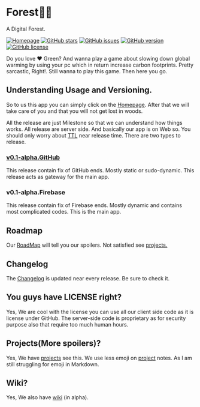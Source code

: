 # Forest🌲🌳

A Digital Forest.

[![Homepage](https://img.shields.io/badge/Homepage-forest.darkraspberry.ga-greeen?style=for-the-badge)](https://forest.darkRaspberry.ga)
[![GitHub stars](https://img.shields.io/github/stars/darkRaspberry/Forest?label=Hearts&style=for-the-badge)](https://github.com/darkRaspberry/Forest/stargazers)
[![GitHub issues](https://img.shields.io/github/issues/darkRaspberry/Forest?label=Issues&style=for-the-badge)](https://github.com/darkRaspberry/Forest/issues)
[![GitHub version](https://img.shields.io/github/v/tag/darkRaspberry/Forest?color=%2327AE60&label=GitHub%20Ver&style=for-the-badge)](https://darkraspberry.ga)
[![GitHub license](https://img.shields.io/github/license/darkRaspberry/Forest?style=for-the-badge)](https://github.com/darkRaspberry/Forest/blob/master/LICENSE)

Do you love ❤️ Green? And wanna play a game about slowing down global warming by using your pc which in return increase carbon footprints. Pretty sarcastic, Right!. Still wanna to play this game. Then here you go.

## Understanding Usage and Versioning.

So to us this app you can simply click on the [Homepage](https://forest.darkraspberry.ga). After that we will take care of you and that you will not get lost in woods.

All the release are just Milestone so that we can understand how things works.
All release are server side. And basically our app is on Web so. You should only worry about [TTL](https://en.wikipedia.org/wiki/Time_to_live) near release time.
There are two types to release.

### [v0.1-alpha.GitHub](https://github.com/darkRaspberry/Forest/releases/tag/v0.1-alpha.GitHub)

This release contain fix of GitHub ends. Mostly static or sudo-dynamic. This release acts as gateway for the main app.

### v0.1-alpha.Firebase

This release contain fix of Firebase ends. Mostly dynamic and contains most complicated codes. This is the main app.

## Roadmap

Our [RoadMap](../blob/master/ROADMAP.md) will tell you our spoilers. Not satisfied see [projects.](https://github.com/darkRaspberry/Forest/projects)

## Changelog

The [Changelog](../blob/master/CHANGELOG.md) is updated near every release. Be sure to check it.

## You guys have LICENSE right?

Yes, We are cool with the license you can use all our client side code as it is license under GitHub. The server-side code is proprietary as for security purpose also that require too much human hours.

## Projects(More spoilers)?

Yes, We have [projects](https://github.com/darkRaspberry/Forest/projects) see this. We use less emoji on [project](https://github.com/darkRaspberry/Forest/projects) notes. As I am still struggling for emoji in Markdown.

## Wiki?

Yes, We also have [wiki](https://github.com/darkRaspberry/Forest/wiki) (in alpha).
